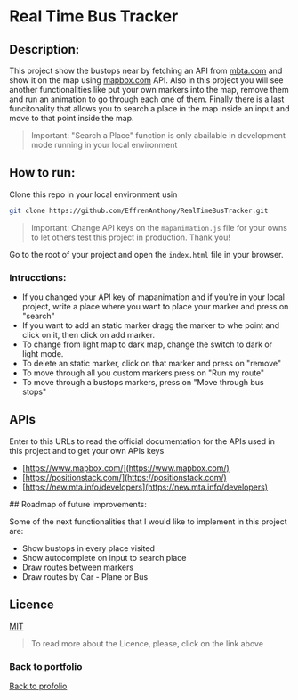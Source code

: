 # Real Time Bus Tracker
## Description:
This project show the bustops near by fetching an API from [mbta.com](mbta.com) and show it on the map using [mapbox.com](mapbox.com) API. Also in this project you will see another functionalities like put your own markers into the map, remove them and run an animation to go through each one of them. Finally there is a last funcitonality that allows you to search a place in the map inside an input and move to that point inside the map. 
> Important: "Search a Place" function is only abailable in development mode running in your local environment
## How to run:

Clone this repo in your local environment usin

```bash
git clone https://github.com/EffrenAnthony/RealTimeBusTracker.git
```

> Important: Change API keys on the  `mapanimation.js` file for your owns to let others test this project in production. Thank you!

Go to the root of your project and open the `index.html` file in your browser.

### Intrucctions:

- If you changed your API key of mapanimation and if you're in your local project, write a place where you want to place your marker and press on "search"
- If you want to add an static marker dragg the marker to whe point and click on it, then click on add marker.
- To change from light map to dark map, change the switch to dark or light mode.
- To delete an static marker, click on that marker and press on "remove"
- To move through all you custom markers press on "Run my route"
- To move through a bustops markers, press on "Move through bus stops"

## APIs
Enter to this URLs to read the official documentation for the APIs used in this project and to get your own APIs keys
- [https://www.mapbox.com/](https://www.mapbox.com/)
- [https://positionstack.com/](https://positionstack.com/)
- [https://new.mta.info/developers](https://new.mta.info/developers)

## Roadmap of future improvements:

Some of the next functionalities that I would like to implement in this project are:

- Show bustops in every place visited
- Show autocomplete on input to search place
- Draw routes between markers
- Draw routes by Car - Plane or Bus

## Licence
[MIT](https://choosealicense.com/licenses/mit/)
> To read more about the Licence, please, click on the link above 

### Back to portfolio

<a href="https://effrenanthony.github.io/bustracker/index.html">Back to profolio</a>